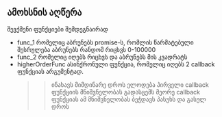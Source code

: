 ## ამოხსნის აღწერა

შევქმენი ფუნქციები შემდეგნაირად

- func_1 რომელიც აბრუნებს promise-ს, რომლის წარმატებული შესრულება აბრუნებს რანდომ რიცხვს 0-100000
- func_2 რომელიც იღებს რიცხვს და აბრუნებს მის კვადრატს
- higherOrderFunc ასინქრონული ფუნქცია, რომელიც იღებს 2 callback ფუნქციას არგუმენტად.
  >   > ინახავს მიმდინარე დროს
  >   > ელოდება პირველი callback ფუნქციის მნიშვნელობას
  >   > გადასცემს მეორე callback ფუნქციას ამ მნიშვნელობას
  >   > ბეჭდავს პასუხს და გასულ დროს
